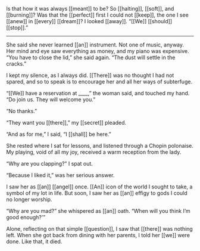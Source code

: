 Is that how it was always [[meant]] to be? So [[halting]], [[soft]], and [[burning]]? Was that the [[perfect]] first I could not [[keep]], the one I see [[anew]] in [[every]] [[dream]]? I looked [[away]]. “[[We]] [[should]] [[stop]].”

***

She said she never learned [[an]] instrument. Not one of music, anyway. Her mind and eye saw everything as money, and my piano was expensive. “You have to close the lid,” she said again. “The dust will settle in the cracks.”  
  
I kept my silence, as I always did. [[There]] was no thought I had not spared, and so to speak is to encourage her and all her ways of subterfuge.  
  
“[[We]] have a reservation at ____,” the woman said, and touched my hand. “Do join us. They will welcome you.”  
  
“No thanks.”  
  
“They want you [[there]],” my [[secret]] pleaded.  
  
“And as for me,” I said, “I [[shall]] be here.”  
  
She rested where I sat for lessons, and listened through a Chopin polonaise. My playing, void of all my joy, received a warm reception from the lady.  
  
“Why are you clapping?” I spat out.  
  
“Because I liked it,” was her serious answer.  
  
I saw her as [[an]] [[angel]] once. [[An]] icon of the world I sought to take, a symbol of my lot in life. But soon, I saw her as [[an]] effigy to gods I could no longer worship.  
  
“Why are you mad?” she whispered as [[an]] oath. “When will you think I’m good enough?’”  
  
Alone, reflecting on that simple [[question]], I saw that [[there]] was nothing left. When she got back from dining with her parents, I told her [[we]] were done. Like that, it died.